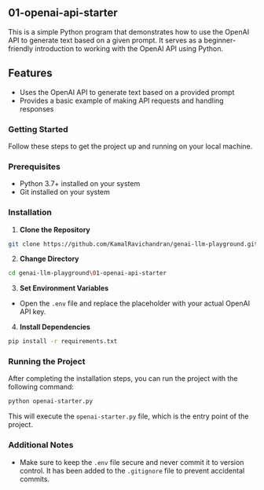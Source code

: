 ## 01-openai-api-starter
This is a simple Python program that demonstrates how to use the OpenAI API to generate text based on a given prompt. It serves as a beginner-friendly introduction to working with the OpenAI API using Python.

## Features

- Uses the OpenAI API to generate text based on a provided prompt
- Provides a basic example of making API requests and handling responses

### Getting Started

Follow these steps to get the project up and running on your local machine.

### Prerequisites

- Python 3.7+ installed on your system
- Git installed on your system

### Installation

1. **Clone the Repository**
```bash
git clone https://github.com/KamalRavichandran/genai-llm-playground.git
```
2. **Change Directory**
```bash
cd genai-llm-playground\01-openai-api-starter
```
3. **Set Environment Variables**
- Open the `.env` file and replace the placeholder with your actual OpenAI API key.
4. **Install Dependencies**
```bash
pip install -r requirements.txt
```
### Running the Project

After completing the installation steps, you can run the project with the following command:
```bash
python openai-starter.py
```
This will execute the `openai-starter.py` file, which is the entry point of the project.

### Additional Notes

- Make sure to keep the `.env` file secure and never commit it to version control. It has been added to the `.gitignore` file to prevent accidental commits.